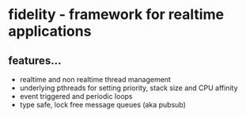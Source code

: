 # fidelity - framework for realtime applications

## features...
* realtime and non realtime thread management
* underlying pthreads for setting priority, stack size and CPU affinity
* event triggered and periodic loops
* type safe, lock free message queues (aka pubsub)